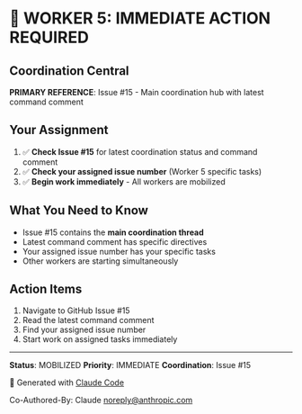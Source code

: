 # 🚨 WORKER 5: IMMEDIATE ACTION REQUIRED

## Coordination Central

**PRIMARY REFERENCE**: Issue #15 - Main coordination hub with latest command comment

## Your Assignment

1. ✅ **Check Issue #15** for latest coordination status and command comment
2. ✅ **Check your assigned issue number** (Worker 5 specific tasks)
3. ✅ **Begin work immediately** - All workers are mobilized

## What You Need to Know

- Issue #15 contains the **main coordination thread**
- Latest command comment has specific directives
- Your assigned issue number has your specific tasks
- Other workers are starting simultaneously

## Action Items

1. Navigate to GitHub Issue #15
2. Read the latest command comment
3. Find your assigned issue number
4. Start work on assigned tasks immediately

---

**Status**: MOBILIZED
**Priority**: IMMEDIATE
**Coordination**: Issue #15

🤖 Generated with [Claude Code](https://claude.com/claude-code)

Co-Authored-By: Claude <noreply@anthropic.com>
